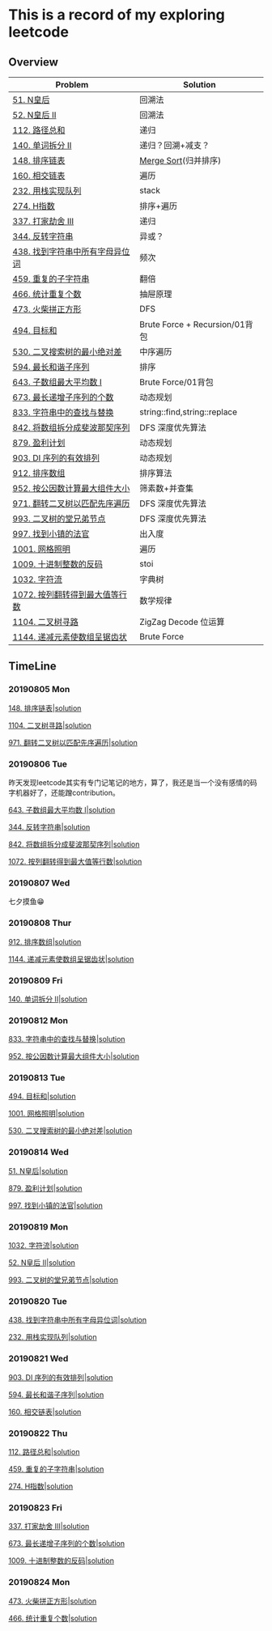 # This is a record of my exploring leetcode
## Overview
|Problem|Solution|
|-------|--------|
|[51. N皇后](https://leetcode-cn.com/problems/n-queens/)|回溯法|
|[52. N皇后 II](https://leetcode-cn.com/problems/n-queens-ii/)|回溯法|
|[112. 路径总和](https://leetcode-cn.com/problems/path-sum/)|递归|
|[140. 单词拆分 II](https://leetcode-cn.com/problems/word-break-ii/)|递归？回溯+减支？|
|[148. 排序链表](https://leetcode-cn.com/problems/sort-list/)|[Merge Sort](https://zh.wikipedia.org/wiki/%E5%BD%92%E5%B9%B6%E6%8E%92%E5%BA%8F)(归并排序)|
|[160. 相交链表](https://leetcode-cn.com/problems/intersection-of-two-linked-lists/)|遍历|
|[232. 用栈实现队列](https://leetcode-cn.com/problems/implement-queue-using-stacks/)|stack|
|[274. H指数](https://leetcode-cn.com/problems/h-index/)|排序+遍历|
|[337. 打家劫舍 III](https://leetcode-cn.com/problems/house-robber-iii/)|递归|
|[344. 反转字符串](https://leetcode-cn.com/problems/reverse-string/)|异或？|
|[438. 找到字符串中所有字母异位词](https://leetcode-cn.com/problems/find-all-anagrams-in-a-string/)|频次|
|[459. 重复的子字符串](https://leetcode-cn.com/problems/repeated-substring-pattern/)|翻倍|
|[466. 统计重复个数](https://leetcode-cn.com/problems/count-the-repetitions/)|抽屉原理|
|[473. 火柴拼正方形](https://leetcode-cn.com/problems/matchsticks-to-square/)|DFS|
|[494. 目标和](https://leetcode-cn.com/problems/target-sum/)|Brute Force + Recursion/01背包|
|[530. 二叉搜索树的最小绝对差](https://leetcode-cn.com/problems/minimum-absolute-difference-in-bst/)|中序遍历|
|[594. 最长和谐子序列](https://leetcode-cn.com/problems/longest-harmonious-subsequence/)|排序|
|[643. 子数组最大平均数 I](https://leetcode-cn.com/problems/maximum-average-subarray-i/)|Brute Force/01背包|
|[673. 最长递增子序列的个数](https://leetcode-cn.com/problems/number-of-longest-increasing-subsequence/)|动态规划|
|[833. 字符串中的查找与替换](https://leetcode-cn.com/problems/find-and-replace-in-string/)|string::find,string::replace|
|[842. 将数组拆分成斐波那契序列](https://leetcode-cn.com/problems/split-array-into-fibonacci-sequence/)|DFS 深度优先算法|
|[879. 盈利计划](https://leetcode-cn.com/problems/profitable-schemes/)|动态规划|
|[903. DI 序列的有效排列](https://leetcode-cn.com/problems/valid-permutations-for-di-sequence/)|动态规划|
|[912. 排序数组](https://leetcode-cn.com/problems/sort-an-array/)|排序算法|
|[952. 按公因数计算最大组件大小](https://leetcode-cn.com/problems/largest-component-size-by-common-factor/)|筛素数+并查集|
|[971. 翻转二叉树以匹配先序遍历](https://leetcode-cn.com/problems/flip-binary-tree-to-match-preorder-traversal/)|DFS 深度优先算法|
|[993. 二叉树的堂兄弟节点](https://leetcode-cn.com/problems/cousins-in-binary-tree/)|DFS 深度优先算法|
|[997. 找到小镇的法官](https://leetcode-cn.com/problems/find-the-town-judge/)|出入度|
|[1001. 网格照明](https://leetcode-cn.com/problems/grid-illumination/)| 遍历|
|[1009. 十进制整数的反码](https://leetcode-cn.com/problems/complement-of-base-10-integer/)|stoi|
|[1032. 字符流](https://leetcode-cn.com/problems/stream-of-characters/)|字典树|
|[1072. 按列翻转得到最大值等行数](https://leetcode-cn.com/problems/flip-columns-for-maximum-number-of-equal-rows/)|数学规律|
|[1104. 二叉树寻路](https://leetcode-cn.com/problems/path-in-zigzag-labelled-binary-tree/)|ZigZag Decode 位运算|
|[1144. 递减元素使数组呈锯齿状](https://leetcode-cn.com/problems/decrease-elements-to-make-array-zigzag/)|Brute Force|

## TimeLine
### 20190805 Mon
[148. 排序链表](https://leetcode-cn.com/problems/sort-list/)|[solution](./records/148.md)

[1104. 二叉树寻路](https://leetcode-cn.com/problems/path-in-zigzag-labelled-binary-tree/)|[solution](./records/1104.md)

[971. 翻转二叉树以匹配先序遍历](https://leetcode-cn.com/problems/flip-binary-tree-to-match-preorder-traversal/)|[solution](./records/971.md)
### 20190806 Tue
昨天发现leetcode其实有专门记笔记的地方，算了，我还是当一个没有感情的码字机器好了，还能蹭contribution。

[643. 子数组最大平均数 I](https://leetcode-cn.com/problems/maximum-average-subarray-i/)|[solution](./records/643.md)

[344. 反转字符串](https://leetcode-cn.com/problems/reverse-string/)|[solution](./records/344.md)

[842. 将数组拆分成斐波那契序列](https://leetcode-cn.com/problems/split-array-into-fibonacci-sequence/)|[solution](./records/842.md)

[1072. 按列翻转得到最大值等行数](https://leetcode-cn.com/problems/flip-columns-for-maximum-number-of-equal-rows/)|[solution](./records/1072.md)
### 20190807 Wed
七夕摸鱼😁
### 20190808 Thur
[912. 排序数组](https://leetcode-cn.com/problems/sort-an-array/)|[solution](./records/912.md)

[1144. 递减元素使数组呈锯齿状](https://leetcode-cn.com/problems/decrease-elements-to-make-array-zigzag/)|[solution](./records/1144.md)
### 20190809 Fri
[140. 单词拆分 II](https://leetcode-cn.com/problems/word-break-ii/)|[solution](./records/140.md)
### 20190812 Mon
[833. 字符串中的查找与替换](https://leetcode-cn.com/problems/find-and-replace-in-string/)|[solution](./records/833.md)

[952. 按公因数计算最大组件大小](https://leetcode-cn.com/problems/largest-component-size-by-common-factor/)|[solution](./records/952.md)
### 20190813 Tue
[494. 目标和](https://leetcode-cn.com/problems/target-sum/)|[solution](./records/494.md)

[1001. 网格照明](https://leetcode-cn.com/problems/grid-illumination/)|[solution](./records/1001.md)

[530. 二叉搜索树的最小绝对差](https://leetcode-cn.com/problems/minimum-absolute-difference-in-bst/)|[solution](./records/530.md)
### 20190814 Wed
[51. N皇后](https://leetcode-cn.com/problems/n-queens/)|[solution](./records/51.md)

[879. 盈利计划](https://leetcode-cn.com/problems/profitable-schemes/)|[solution](./records/879.md)

[997. 找到小镇的法官](https://leetcode-cn.com/problems/find-the-town-judge/)|[solution](./records/997.md)
### 20190819 Mon
[1032. 字符流](https://leetcode-cn.com/problems/stream-of-characters/)|[solution](./records/1032.md)

[52. N皇后 II](https://leetcode-cn.com/problems/n-queens-ii/)|[solution](./records/52.md)

[993. 二叉树的堂兄弟节点](https://leetcode-cn.com/problems/cousins-in-binary-tree/)|[solution](./records/993.md)
### 20190820 Tue
[438. 找到字符串中所有字母异位词](https://leetcode-cn.com/problems/find-all-anagrams-in-a-string/)|[solution](./records/438.md)

[232. 用栈实现队列](https://leetcode-cn.com/problems/implement-queue-using-stacks/)|[solution](./records/232.md)
### 20190821 Wed
[903. DI 序列的有效排列](https://leetcode-cn.com/problems/valid-permutations-for-di-sequence/)|[solution](https://github.com/grandyang/leetcode/issues/903)

[594. 最长和谐子序列](https://leetcode-cn.com/problems/longest-harmonious-subsequence/)|[solution](./records/594.md)

[160. 相交链表](https://leetcode-cn.com/problems/intersection-of-two-linked-lists/)|[solution](./records/160.md)
### 20190822 Thu
[112. 路径总和](https://leetcode-cn.com/problems/path-sum/)|[solution](./records/112.md)

[459. 重复的子字符串](https://leetcode-cn.com/problems/repeated-substring-pattern/)|[solution](./records/459.md)

[274. H指数](https://leetcode-cn.com/problems/h-index/)|[solution](./records/274.md)
### 20190823 Fri
[337. 打家劫舍 III](https://leetcode-cn.com/problems/house-robber-iii/)|[solution](./records/337.md)

[673. 最长递增子序列的个数](https://leetcode-cn.com/problems/number-of-longest-increasing-subsequence/)|[solution](./records/673.md)

[1009. 十进制整数的反码](https://leetcode-cn.com/problems/complement-of-base-10-integer/)|[solution](./records/1009.md)
### 20190824 Mon
[473. 火柴拼正方形](https://leetcode-cn.com/problems/matchsticks-to-square/)|[solution](./records/473.md)

[466. 统计重复个数](https://leetcode-cn.com/problems/count-the-repetitions/)|[solution](./records/466.md)